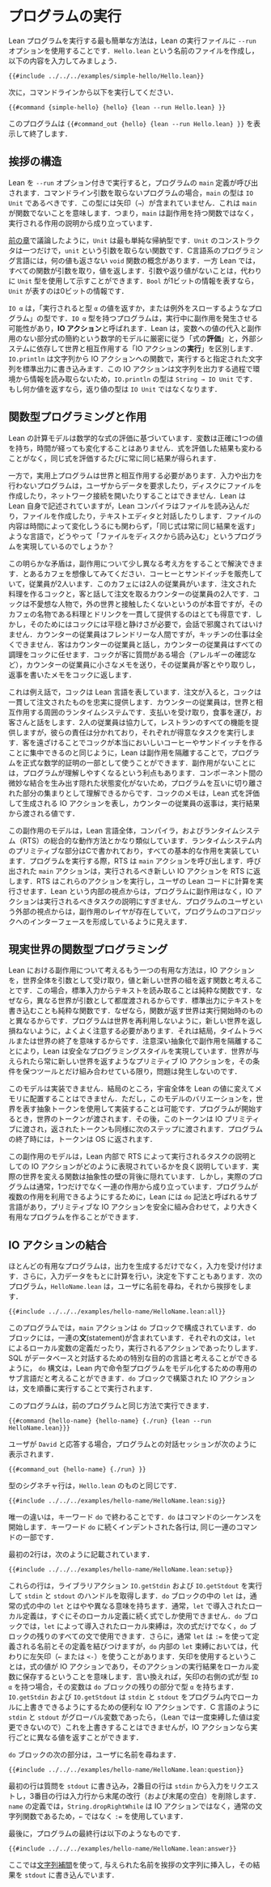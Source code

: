 <!-- # Running a Program -->
# プログラムの実行

<!--
The simplest way to run a Lean program is to use the `--run` option to the Lean executable.
Create a file called `Hello.lean` and enter the following contents:
-->

Lean プログラムを実行する最も簡単な方法は，Lean の実行ファイルに `--run` オプションを使用することです．`Hello.lean` という名前のファイルを作成し，以下の内容を入力してみましょう．

```lean
{{#include ../../../examples/simple-hello/Hello.lean}}
```

<!--
Then, from the command line, run:
-->

次に，コマンドラインから以下を実行してください．

```
{{#command {simple-hello} {hello} {lean --run Hello.lean} }}
```

<!--
The program displays `{{#command_out {hello} {lean --run Hello.lean} }}` and exits.
-->

このプログラムは `{{#command_out {hello} {lean --run Hello.lean} }}` を表示して終了します．

<!-- ## Anatomy of a Greeting -->
## 挨拶の構造

<!--
When Lean is invoked with the `--run` option, it invokes the program's `main` definition.
In programs that do not take command-line arguments, `main` should have type `IO Unit`.
This means that `main` is not a function, because there are no arrows (`→`) in its type.
Instead of being a function that has side effects, `main` consists of a description of effects to be carried out.
-->

Lean を `--run` オプション付きで実行すると，プログラムの `main` 定義が呼び出されます．コマンドライン引数を取らないプログラムの場合，`main` の型は `IO Unit` であるべきです．この型には矢印（`→`）が含まれていません．これは `main` が関数でないことを意味します．つまり，`main` は副作用を持つ関数ではなく，実行される作用の説明から成り立っています．

<!--
As discussed in [the preceding chapter](../getting-to-know/polymorphism.md), `Unit` is the simplest inductive type.
It has a single constructor called `unit` that takes no arguments.
Languages in the C tradition have a notion of a `void` function that does not return any value at all.
In Lean, all functions take an argument and return a value, and the lack of interesting arguments or return values can be signaled by using the `Unit` type instead.
If `Bool` represents a single bit of information, `Unit` represents zero bits of information.
-->
[前の章](../getting-to-know/polymorphism.md)で議論したように，`Unit` は最も単純な帰納型です．`Unit` のコンストラクタは一つだけで，`unit` という引数を取らない関数です．C言語系のプログラミング言語には，何の値も返さない `void` 関数の概念があります．一方 Lean では，すべての関数が引数を取り，値を返します．引数や返り値がないことは，代わりに `Unit` 型を使用して示すことができます．`Bool` が1ビットの情報を表すなら，`Unit` が表すのは0ビットの情報です．

<!--
`IO α` is the type of a program that, when executed, will either throw an exception or return a value of type `α`.
During execution, this program may have side effects.
These programs are referred to as `IO` _actions_.
Lean distinguishes between _evaluation_ of expressions, which strictly adheres to the mathematical model of substitution of values for variables and reduction of sub-expressions without side effects, and _execution_ of `IO` actions, which rely on an external system to interact with the world.
`IO.println` is a function from strings to `IO` actions that, when executed, write the given string to standard output.
Because this action doesn't read any interesting information from the environment in the process of emitting the string, `IO.println` has type `String → IO Unit`.
If it did return something interesting, then that would be indicated by the `IO` action having a type other than `Unit`.
-->
`IO α` は，「実行されると型 `α` の値を返すか，または例外をスローするようなプログラム」の型です．`IO α` 型を持つプログラムは，実行中に副作用を発生させる可能性があり，**IO アクション**と呼ばれます．Lean は，変数への値の代入と副作用のない部分式の簡約という数学的モデルに厳密に従う「式の**評価**」と，外部システムに依存して世界と相互作用する「IO アクションの**実行**」を区別します．`IO.println` は文字列から IO アクションへの関数で，実行すると指定された文字列を標準出力に書き込みます．この IO アクションは文字列を出力する過程で環境から情報を読み取らないため，`IO.println` の型は `String → IO Unit` です．もし何か値を返すなら，返り値の型は `IO Unit` ではなくなります．

<!-- ## Functional Programming vs Effects -->
## 関数型プログラミングと作用

<!--
Lean's model of computation is based on the evaluation of mathematical expressions, in which variables are given exactly one value that does not change over time.
The result of evaluating an expression does not change, and evaluating the same expression again will always yield the same result.
-->

Lean の計算モデルは数学的な式の評価に基づいています．変数は正確に1つの値を持ち，時間が経っても変化することはありません．式を評価した結果も変わることがなく，同じ式を評価するたびに常に同じ結果が得られます．

<!--
On the other hand, useful programs must interact with the world.
A program that performs neither input nor output can't ask a user for data, create files on disk, or open network connections.
Lean is written in itself, and the Lean compiler certainly reads files, creates files, and interacts with text editors.
How can a language in which the same expression always yields the same result support programs that read files from disk, when the contents of these files might change over time?
-->
一方で，実用上プログラムは世界と相互作用する必要があります．入力や出力を行わないプログラムは，ユーザからデータを要求したり，ディスクにファイルを作成したり，ネットワーク接続を開いたりすることはできません．Lean は Lean 自身で記述されていますが，Lean コンパイラはファイルを読み込んだり，ファイルを作成したり，テキストエディタと対話したりします．ファイルの内容は時間によって変化しうるにも関わらず，「同じ式は常に同じ結果を返す」ような言語で，どうやって「ファイルをディスクから読み込む」というプログラムを実現しているのでしょうか？

<!--
This apparent contradiction can be resolved by thinking a bit differently about side effects.
Imagine a café that sells coffee and sandwiches.
This café has two employees: a cook who fulfills orders, and a worker at the counter who interacts with customers and places order slips.
The cook is a surly person, who really prefers not to have any contact with the world outside, but who is very good at consistently delivering the food and drinks that the café is known for.
In order to do this, however, the cook needs peace and quiet, and can't be disturbed with conversation.
The counter worker is friendly, but completely incompetent in the kitchen.
Customers interact with the counter worker, who delegates all actual cooking to the cook.
If the cook has a question for a customer, such as clarifying an allergy, they send a little note to the counter worker, who interacts with the customer and passes a note back to the cook with the result.
-->
この明らかな矛盾は，副作用について少し異なる考え方をすることで解決できます．とあるカフェを想像してみてください．コーヒーとサンドイッチを販売していて，従業員が2人います．このカフェには2人の従業員がいます．注文された料理を作るコックと，客と話して注文を取るカウンターの従業員の2人です．コックは不愛想な人物で，外の世界と接触したくないというのが本音ですが，そのカフェの名物である料理とドリンクを一貫して提供するのはとても得意です．しかし，そのためにはコックには平穏と静けさが必要で，会話で邪魔されてはいけません．カウンターの従業員はフレンドリーな人間ですが，キッチンの仕事は全くできません．客はカウンターの従業員と話し，カウンターの従業員はすべての調理をコックに任せます．コックが客に質問がある場合（アレルギーの確認など），カウンターの従業員に小さなメモを送り，その従業員が客とやり取りし，返事を書いたメモをコックに返します．

<!--
In this analogy, the cook is the Lean language.
When provided with an order, the cook faithfully and consistently delivers what is requested.
The counter worker is the surrounding run-time system that interacts with the world and can accept payments, dispense food, and have conversations with customers.
Working together, the two employees serve all the functions of the restaurant, but their responsibilities are divided, with each performing the tasks that they're best at.
Just as keeping customers away allows the cook to focus on making truly excellent coffee and sandwiches, Lean's lack of side effects allows programs to be used as part of formal mathematical proofs.
It also helps programmers understand the parts of the program in isolation from each other, because there are no hidden state changes that create subtle coupling between components.
The cook's notes represent `IO` actions that are produced by evaluating Lean expressions, and the counter worker's replies are the values that are passed back from effects.
-->

これは例え話で，コックは Lean 言語を表しています．注文が入ると，コックは一貫して注文されたものを忠実に提供します．カウンターの従業員は，世界と相互作用する周囲のランタイムシステムです．支払いを受け取り，食事を運び，お客さんと話をします．2人の従業員は協力して，レストランのすべての機能を提供しますが，彼らの責任は分かれており，それぞれが得意なタスクを実行します．客を遠ざけることでコックが本当においしいコーヒーやサンドイッチを作ることに集中できるのと同じように，Lean は副作用を隔離することで，プログラムを正式な数学的証明の一部として使うことができます．副作用がないことには，プログラムが理解しやすくなるという利点もあります．コンポーネント間の微妙な結合を生み出す隠れた状態変化がないため，プログラムを互いに切り離された部分の集まりとして理解できるからです．コックのメモは，Lean 式を評価して生成される IO アクションを表し，カウンターの従業員の返事は，実行結果から渡される値です．

<!--
This model of side effects is quite similar to how the overall aggregate of the Lean language, its compiler, and its run-time system (RTS) work.
Primitives in the run-time system, written in C, implement all the basic effects.
When running a program, the RTS invokes the `main` action, which returns new `IO` actions to the RTS for execution.
The RTS executes these actions, delegating to the user's Lean code to carry out computations.
From the internal perspective of Lean, programs are free of side effects, and `IO` actions are just descriptions of tasks to be carried out.
From the external perspective of the program's user, there is a layer of side effects that create an interface to the program's core logic.
-->
この副作用のモデルは，Lean 言語全体，コンパイラ，およびランタイムシステム（RTS）の総合的な動作方法とかなり類似しています．ランタイムシステム内のプリミティブな部分はCで書かれており，すべての基本的な作用を実装しています．プログラムを実行する際，RTS は `main` アクションを呼び出します．呼び出された `main` アクションは，実行されるべき新しい IO アクションを RTS に返します．RTS はこれらのアクションを実行し，ユーザの Lean コードに計算を実行させます．Lean という内部の視点からは，プログラムに副作用はなく，IO アクションは実行されるべきタスクの説明にすぎません．プログラムのユーザという外部の視点からは，副作用のレイヤが存在していて，プログラムのコアロジックへのインターフェースを形成しているように見えます．

<!-- ## Real-World Functional Programming -->
## 現実世界の関数型プログラミング

<!--
The other useful way to think about side effects in Lean is by considering `IO` actions to be functions that take the entire world as an argument and return a value paired with a new world.
In this case, reading a line of text from standard input _is_ a pure function, because a different world is provided as an argument each time.
Writing a line of text to standard output is a pure function, because the world that the function returns is different from the one that it began with.
Programs do need to be careful to never re-use the world, nor to fail to return a new world—this would amount to time travel or the end of the world, after all.
Careful abstraction boundaries can make this style of programming safe.
If every primitive `IO` action accepts one world and returns a new one, and they can only be combined with tools that preserve this invariant, then the problem cannot occur.
-->

Lean における副作用について考えるもう一つの有用な方法は，IO アクションを，世界全体を引数として受け取り，値と新しい世界の組を返す関数と考えることです．この場合，標準入力からテキストを読み取ることは純粋な関数です．なぜなら，異なる世界が引数として都度渡されるからです．標準出力にテキストを書き込むことも純粋な関数です．なぜなら，関数が返す世界は実行開始時のものと異なるからです．プログラムは世界を再利用しないように，新しい世界を返し損ねないように，よくよく注意する必要があります．それは結局，タイムトラベルまたは世界の終了を意味するからです．注意深い抽象化で副作用を隔離することにより，Lean は安全なプログラミングスタイルを実現しています．世界が与えられたら常に新しい世界を返すようなプリミティブ IO アクションを，その条件を保つツールとだけ組み合わせている限り，問題は発生しないのです．

<!--
This model cannot be implemented.
After all, the entire universe cannot be turned into a Lean value and placed into memory.
However, it is possible to implement a variation of this model with an abstract token that stands for the world.
When the program is started, it is provided with a world token.
This token is then passed on to the IO primitives, and their returned tokens are similarly passed to the next step.
At the end of the program, the token is returned to the operating system.
-->
このモデルは実装できません．結局のところ，宇宙全体を Lean の値に変えてメモリに配置することはできません．ただし，このモデルのバリエーションを，世界を表す抽象トークンを使用して実装することは可能です．プログラムが開始するとき，世界のトークンが渡されます．その後，このトークンは IO プリミティブに渡され，返されたトークンも同様に次のステップに渡されます．プログラムの終了時には，トークンは OS に返されます．

<!--
This model of side effects is a good description of how `IO` actions as descriptions of tasks to be carried out by the RTS are represented internally in Lean.
The actual functions that transform the real world are behind an abstraction barrier.
But real programs typically consist of a sequence of effects, rather than just one.
To enable programs to use multiple effects, there is a sub-language of Lean called `do` notation that allows these primitive `IO` actions to be safely composed into a larger, useful program.
-->
この副作用のモデルは，Lean 内部で RTS によって実行されるタスクの説明としての IO アクションがどのように表現されているかを良く説明しています．実際の世界を変える関数は抽象性の壁の背後に隠れています．しかし，実際のプログラムは通常，1つだけでなく一連の作用から成り立っています．プログラムが複数の作用を利用できるようにするために，Lean には `do` 記法と呼ばれるサブ言語があり，プリミティブな IO アクションを安全に組み合わせて，より大きく有用なプログラムを作ることができます．


<!-- ## Combining `IO` Actions -->
## IO アクションの結合

<!--
Most useful programs accept input in addition to producing output.
Furthermore, they may take decisions based on input, using the input data as part of a computation.
The following program, called `HelloName.lean`, asks the user for their name and then greets them:
-->

ほとんどの有用なプログラムは，出力を生成するだけでなく，入力を受け付けます．さらに，入力データをもとに計算を行い，決定を下すこともあります．次のプログラム，`HelloName.lean` は，ユーザに名前を尋ね，それから挨拶をします．
```lean
{{#include ../../../examples/hello-name/HelloName.lean:all}}
```

<!--
In this program, the `main` action consists of a `do` block.
This block contains a sequence of _statements_, which can be both local variables (introduced using `let`) and actions that are to be executed.
Just as SQL can be thought of as a special-purpose language for interacting with databases, the `do` syntax can be thought of as a special-purpose sub-language within Lean that is dedicated to modeling imperative programs.
`IO` actions that are built with a `do` block are executed by executing the statements in order.
-->
このプログラムでは，`main` アクションは `do` ブロックで構成されています．do ブロックには，一連の**文**(statement)が含まれています．それぞれの文は，`let` によるローカル変数の定義だったり，実行されるアクションであったりします．SQL がデータベースと対話するための特別な目的の言語と考えることができるように， `do` 構文は，Lean 内で命令型プログラムをモデル化するための専用のサブ言語だと考えることができます．`do` ブロックで構築された IO アクションは，文を順番に実行することで実行されます．

<!--
This program can be run in the same manner as the prior program:
-->
このプログラムは，前のプログラムと同じ方法で実行できます．
```
{{#command {hello-name} {hello-name} {./run} {lean --run HelloName.lean}}}
```
<!--
If the user responds with `David`, a session of interaction with the program reads:
-->
ユーザが `David` と応答する場合，プログラムとの対話セッションが次のように表示されます．
```
{{#command_out {hello-name} {./run} }}
```

<!--
The type signature line is just like the one for `Hello.lean`:
-->
型のシグネチャ行は，`Hello.lean` のものと同じです．
```lean
{{#include ../../../examples/hello-name/HelloName.lean:sig}}
```
<!--
The only difference is that it ends with the keyword `do`, which initiates a sequence of commands.
Each indented line following the keyword `do` is part of the same sequence of commands.
-->
唯一の違いは，キーワード `do` で終わることです．`do` はコマンドのシーケンスを開始します．キーワード `do` に続くインデントされた各行は, 同じ一連のコマンドの一部です．

<!--
The first two lines, which read:
-->
最初の2行は，次のように記載されています．
```lean
{{#include ../../../examples/hello-name/HelloName.lean:setup}}
```
<!--
retrieve the `stdin` and `stdout` handles by executing the library actions `IO.getStdin` and `IO.getStdout`, respectively.
In a `do` block, `let` has a slightly different meaning than in an ordinary expression.
Ordinarily, the local definition in a `let` can be used in just one expression, which immediately follows the local definition.
In a `do` block, local bindings introduced by `let` are available in all statements in the remainder of the `do` block, rather than just the next one.
Additionally, `let` typically connects the name being defined to its definition using `:=`, while some `let` bindings in `do` use a left arrow (`←` or `<-`) instead.
Using an arrow means that the value of the expression is an `IO` action that should be executed, with the result of the action saved in the local variable.
In other words, if the expression to the right of the arrow has type `IO α`, then the variable has type `α` in the remainder of the `do` block.
`IO.getStdin` and `IO.getStdout` are `IO` actions in order to allow `stdin` and `stdout` to be locally overridden in a program, which can be convenient.
If they were global variables as in C, then there would be no meaningful way to override them, but `IO` actions can return different values each time they are executed.
-->
これらの行は，ライブラリアクション `IO.getStdin` および `IO.getStdout` を実行して `stdin` と `stdout` のハンドルを取得します．`do` ブロックの中の `let` は，通常の式の中の `let` とはやや異なる意味を持ちます．通常，`let` で導入されたローカル定義は，すぐにそのローカル定義に続く式でしか使用できません．`do` ブロックでは，`let` によって導入されたローカル束縛は，次の式だけでなく，`do` ブロックの残りのすべての文で使用できます．さらに，通常 `let` は `:=` を使って定義される名前とその定義を結びつけますが，`do` 内部の `let` 束縛においては，代わりに左矢印（`←` または `<-`）を使うことがあります．矢印を使用するということは，式の値が IO アクションであり，そのアクションの実行結果をローカル変数に保存するということを意味します．言い換えれば，矢印の右側の式が型 `IO α` を持つ場合，その変数は `do` ブロックの残りの部分で型 `α` を持ちます．`IO.getStdin` および `IO.getStdout` は `stdin` と `stdout` をプログラム内でローカルに上書きできるようにするための便利な IO アクションです．C 言語のように `stdin` と `stdout` がグローバル変数であったら，（Lean では一度束縛した値は変更できないので）これを上書きすることはできませんが，IO アクションなら実行ごとに異なる値を返すことができます．

<!--
The next part of the `do` block is responsible for asking the user for their name:
-->
`do` ブロックの次の部分は，ユーザに名前を尋ねます．
```lean
{{#include ../../../examples/hello-name/HelloName.lean:question}}
```
<!--
The first line writes the question to `stdout`, the second line requests input from `stdin`, and the third line removes the trailing newline (plus any other trailing whitespace) from the input line.
The definition of `name` uses `:=`, rather than `←`, because `String.dropRightWhile` is an ordinary function on strings, rather than an `IO` action.
-->
最初の行は質問を `stdout` に書き込み，2番目の行は `stdin` から入力をリクエストし，3番目の行は入力行から末尾の改行（および末尾の空白）を削除します．`name` の定義では，`String.dropRightWhile` は IO アクションではなく，通常の文字列関数であるため，`←` ではなく `:=` を使用しています．

<!--
Finally, the last line in the program is:
-->
最後に，プログラムの最終行は以下のようなものです．
```lean
{{#include ../../../examples/hello-name/HelloName.lean:answer}}
```
<!--
It uses [string interpolation](../getting-to-know/conveniences.md#string-interpolation) to insert the provided name into a greeting string, writing the result to `stdout`.
-->
ここでは[文字列補間](../getting-to-know/conveniences.md#string-interpolation)を使って, 与えられた名前を挨拶の文字列に挿入し，その結果を `stdout` に書き込んでいます．
